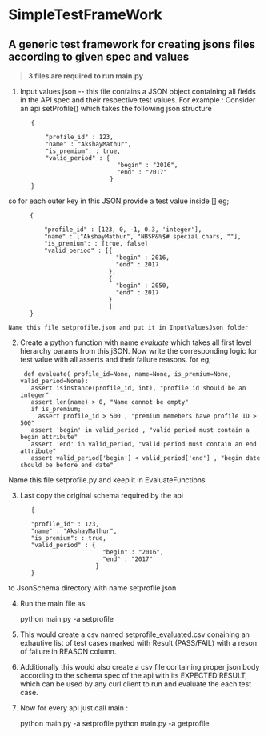 # SimpleTestFrameWork
A generic test framework for creating jsons files according to given spec and values
-------------------------------------------------------------------------------------

>**3 files are required to run main.py**


1. Input values json -- 
  this file contains a JSON object containing all fields in the API spec and their respective test values. 
  For example : Consider an api setProfile() which takes the following json structure 
  
	  
		  {
		  
		      "profile_id" : 123,
		      "name" : "AkshayMathur",
		      "is_premium": : true,
		      "valid_period" : {
		                          "begin" : "2016",
		                          "end" : "2017"
		                        }
		  }
		  
 so for each outer key in this JSON provide a test value inside [] eg; 
  
		  {
		  
		      "profile_id" : [123, 0, -1, 0.3, 'integer'],
		      "name" : ["AkshayMathur", "NBSP&%$# special chars, ""],
		      "is_premium": : [true, false]
		      "valid_period" : [{
		                          "begin" : 2016,
		                          "end" : 2017
		                        },
		                        {
		                          "begin" : 2050,
		                          "end" : 2017
		                        }
		                        ]
		  }
		  
	Name this file setprofile.json and put it in InputValuesJson folder
  
2. Create a python function with name *evaluate* which takes all first level hierarchy params from this jSON. Now write the corresponding logic for test value with all asserts and their failure reasons. 
        for eg;
        
        def evaluate( profile_id=None, name=None, is_premium=None, valid_period=None):
          assert isinstance(profile_id, int), "profile id should be an integer"
          assert len(name) > 0, "Name cannot be empty" 
          if is_premium;
            assert profile_id > 500 , "premium memebers have profile ID > 500" 
          assert 'begin' in valid_period , "valid period must contain a begin attribute"
          assert 'end' in valid_period, "valid period must contain an end attribute"
          assert valid_period['begin'] < valid_period['end'] , "begin date should be before end date"
  
  Name this file setprofile.py and keep it in EvaluateFunctions 
  
3. Last copy the original schema required by the api 
          
	      {
      
          "profile_id" : 123,
          "name" : "AkshayMathur",
          "is_premium": : true,
          "valid_period" : {
                              "begin" : "2016",
                              "end" : "2017"
                            }
	      }
      
  to JsonSchema directory with name setprofile.json
      
  
4. Run the main file as

      python main.py -a setprofile
5. This would create a csv named setprofile_evaluated.csv conaining an exhautive list of test cases marked with Result (PASS/FAIL) with a reson of failure in REASON column.

6. Additionally this would also create a csv file containing proper json body according to the schema spec of the api with its EXPECTED RESULT, which can be used by any curl client to run and evaluate the each test case. 

7. Now for every api just call main :
	
	python main.py -a setprofile
	python main.py -a getprofile

